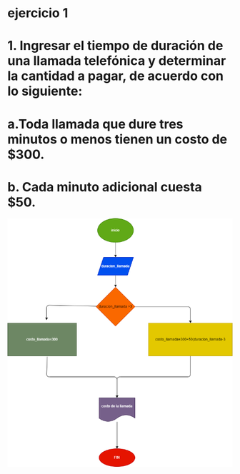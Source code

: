 # ejercicio 1

# 1. Ingresar el tiempo de duración de una llamada telefónica y determinar la cantidad a pagar, de acuerdo con lo siguiente:
# a.Toda llamada que dure tres minutos o menos tienen un costo de $300.
# b. Cada minuto adicional cuesta $50.

![diagrama de flujo](diagrama.png)